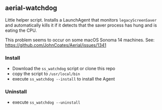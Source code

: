 ## aerial-watchdog

Little helper script. Installs a LaunchAgent that monitors `legacyScreenSaver` and automatically kills it if it detects that the saver process has hung and is eating the CPU.

This problem seems to occur on some macOS Sonoma 14 machines. See: https://github.com/JohnCoates/Aerial/issues/1341

### Install

- Download the `ss_watchdog` script or clone this repo
- copy the script to `/usr/local/bin`
- execute `ss_watchdog --install` to install the Agent

### Uninstall

- execute `ss_watchdog --uninstall`
